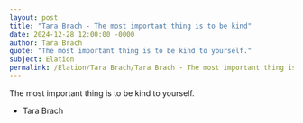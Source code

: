 ```yaml
---
layout: post
title: "Tara Brach - The most important thing is to be kind"
date: 2024-12-28 12:00:00 -0000
author: Tara Brach
quote: "The most important thing is to be kind to yourself."
subject: Elation
permalink: /Elation/Tara Brach/Tara Brach - The most important thing is to be kind
---
```


The most important thing is to be kind to yourself.

- Tara Brach
